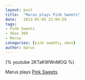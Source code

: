 ```yaml
---
layout: post
title:  "Marus plays Pink Sweets"
date:   2013-05-05 22:04:59
tags:
- Pink Sweets
- Xbox 360
- Marus
categories: [pink sweets, xbox]
author: marus
---
```


{% youtube 2KTaKWWnMOQ %}

Marus plays [Pink Sweets](http://en.wikipedia.org/wiki/Pink_Sweets:_Ibara_Sorekara)
